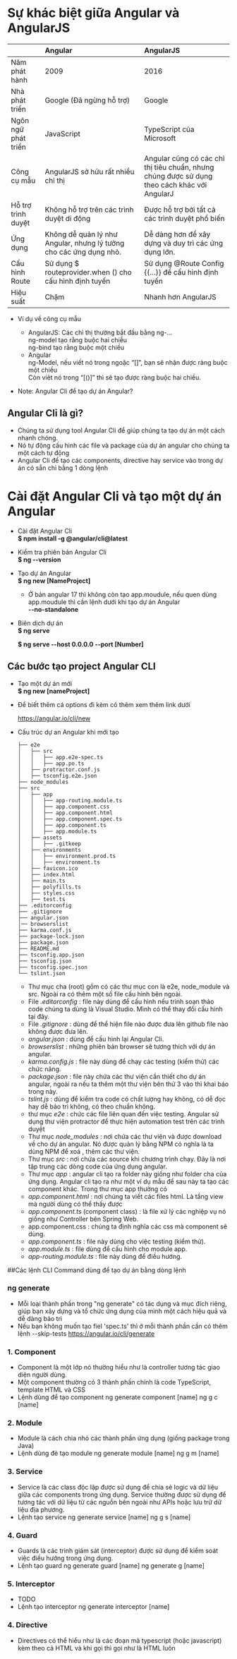
# Sự khác biệt giữa Angular và AngularJS

|               |           Angular         |          AngularJS        |
|:--------------|:--------------------------|:--------------------------|
|   Năm phát hành   | 2009    |   2016    |
|   Nhà phát triển  |Google (Đã ngừng hỗ trợ)|  Google|
|   Ngôn ngữ phát triển|    	JavaScript| TypeScript của Microsoft|
|   Công cụ mẫu|    AngularJS sở hữu rất nhiều chỉ thị| Angular cũng có các chỉ thị tiêu chuẩn, nhưng chúng được sử dụng theo cách khác với AngularJ|
|   Hỗ trợ trình duyệt| Không hỗ trợ trên các trình duyệt di động|  Được hỗ trợ bởi tất cả các trình duyệt phổ biến|
|   Ứng dụng|   Không dễ quản lý như Angular, nhưng lý tưởng cho các ứng dụng nhỏ.| Dễ dàng hơn để xây dựng và duy trì các ứng dụng lớn.|
|   Cấu hình Route| 	Sử dụng $ routeprovider.when () cho cấu hình định tuyến|    Sử dụng @Route Config {(…)} để cấu hình định tuyến|
|   Hiệu suất|  Chậm|   	Nhanh hơn AngularJS|
- Ví dụ về công cụ mẫu
    + AngularJS: Các chỉ thị thường bắt đầu bằng ng-...\
    ng-model tạo rằng buộc hai chiều\
    ng-bind tạo rằng buộc một chiều
    + Angular\
    ng-Model, nếu viết nó trong ngoặc “[]”, bạn sẽ nhận được ràng buộc một chiều\
                Còn viêt nó trong “[()]” thì sẽ tạo được ràng buộc hai chiều.
				
- Note: Angular Cli để tạo dự án Angular?

## Angular Cli là gì?
- Chúng ta sử dụng tool Angular Cli để giúp chúng ta tạo dự án một cách nhanh chóng.
- Nó tự động cấu hình các file và package của dự án angular cho chúng ta một cách tự động
- Angular Cli để tạo các components, directive hay service vào trong dự án có sẵn chỉ bằng 1 dòng lệnh
# Cài đặt Angular Cli và tạo một dự án Angular
- Cài đặt Angular Cli\
    **$ npm install -g @angular/cli@latest**
- Kiểm tra phiên bản Angular Cli\
    **$ ng --version**
- Tạo dự án Angular\
    **$ ng new [NameProject]**
	+ Ở bản angular 17 thì không còn tạo app.moudule, nếu quen dùng app.moudule thì cần lệnh dưới khi tạo dự án Angular\
	**--no-standalone**
- Biên dịch dự án\
    **$ ng serve**

    **$ ng serve --host 0.0.0.0 --port [Number]**
## Các bước tạo project Angular CLI
- Tạo một dự án mới\
    **$ ng new [nameProject]**
- Để biết thêm cá options đi kèm có thêm xem thêm link dưới

    <https://angular.io/cli/new>
- Cấu trúc dự an Angular khi mới tạo
    ```
    ├── e2e
    │   ├── src
    │   │   ├── app.e2e-spec.ts 
    │   │   ├── app.po.ts
    │   ├── protractor.conf.js 
    │   ├── tsconfig.e2e.json
    ├── node_modules
    ├── src
    │   ├── app
    │   │   ├── app-routing.module.ts
    │   │   ├── app.component.css
    │   │   ├── app.component.html
    │   │   ├── app.component.spec.ts
    │   │   ├── app.component.ts
    │   │   ├── app.module.ts
    │   ├── assets
    │   │   ├── .gitkeep
    │   ├── environments
    │   │   ├── environment.prod.ts
    │   │   ├── environment.ts
    │   ├── favicon.ico
    │   ├── index.html
    │   ├── main.ts
    │   ├── polyfills.ts
    │   ├── styles.css
    │   ├── test.ts
    ├── .editorconfig
    ├── .gitignore
    ├── angular.json
    │── browserslist   
    ├── karma.conf.js
    ├── package-lock.json
    ├── package.json
    ├── README.md
    ├── tsconfig.app.json
    ├── tsconfig.json
    ├── tsconfig.spec.json
    └── tslint.json
    ```

    + Thư mục cha (root) gồm có các thư mục con là e2e, node_module và src. Ngoài ra có thêm một số file cấu hình bên ngoài.
    + File *.editorconfig* : file này dùng để cấu hình nếu trình soạn thảo code chúng ta dùng là Visual Studio. Mình có thể thay đổi cấu hình tại đây.
    + File *.gitignore* : dùng để thể hiện file nào được đưa lên github file nào không được đưa lên.
    + *angular.json* : dùng để cấu hình lại Angular Cli.
    + *browserslist* : những phiên bản browser sẽ tương thích với dự án angular.
    + *karma.config.js* : file này dùng để chạy các testing (kiểm thử) các chức năng.
    + *package.json* : file này chứa các thư viện cần thiết cho dự án angular, ngoài ra nếu ta thêm một thư viện bên thứ 3 vào thì khai báo trong này.
    + *tslint.js* : dùng để kiểm tra code có chất lượng hay không, có dễ đọc hay dễ bảo trì không, có theo chuẩn không.
    + thư mục *e2e* : chức các file liên quan đến việc testing. Angular sử dụng thư viện protractor để thực hiện automation test trên các trình duyệt
    + Thư mục *node_modules* : nơi chứa các thư viện và được download về cho dự án angular. Nó được quản lý bằng NPM có nghĩa là ta dùng NPM để xoá , thêm các thư viện.
    + Thư mục *src* : nơi chứa các source khi chương trình chạy. Đây là nơi tập trung các dòng code của ứng dụng angular.
    + Thư mục *app* : angular cli tạo ra folder này giống như folder cha của ứng dụng. Angular cli tạo ra như một ví dụ mẫu để sau này ta tạo các component khác. Trong thư mục app thường có
    + *app.component.html* : nơi chúng ta viết các files html. Là tầng view mà người dùng có thể thấy được
    + *app.component.ts* (component class) : là file xử lý các nghiệp vụ nó giống như Controller bên Spring Web.
    + app.component.css : chúng ta định nghĩa các css mà component sẽ dùng.
    + *app.component.ts* : file này dùng cho việc testing (kiểm thử).
    + *app.module.ts* : file dùng để cấu hình cho module app.
    + *app-routing.module.ts* : file này dùng để điều hướng.
	
##Các lệnh CLI Command dùng để tạo dự án bằng dòng lệnh

### ng generate
- Mỗi loại thành phần trong "ng generate" có tác dụng và mục đích riêng, giúp bạn xây dựng và tổ chức ứng dụng của mình một cách hiệu quả và dễ dàng bảo trì
- Nếu bạn không muốn tạo fiel 'spec.ts' thì ở mỗi thành phần cần có thêm lệnh
	--skip-tests
	<https://angular.io/cli/generate>
### 1. Component
- Component là một lớp nó thường hiểu như là controller tương tác giao diện người dùng.
- Một component thường có 3 thành phần chính là code TypeScript, template HTML và CSS
- Lệnh dùng để tạo component
	ng generate component [name]
	ng g c [name]
### 2. Module
- Module là cách chia nhỏ các thành phần ứng dụng (giống package trong Java)
- Lệnh dùng đẻ tạo module
	ng generate module [name]
	ng g m [name]
### 3. Service
-  Service là các class độc lập được sử dụng để chia sẻ logic và dữ liệu giữa các components trong ứng dụng.
 Service thường được sử dụng để tương tác với dữ liệu từ các nguồn bên ngoài như APIs hoặc lưu trữ dữ liệu địa phương.
- Lệnh tạo service
	ng generate service [name]
	ng g s [name]
### 4. Guard 
- Guards là các trình giám sát (interceptor) được sử dụng để kiểm soát việc điều hướng trong ứng dụng.
- Lệnh tạo guard
	ng generate guard [name] 
	ng generate g [name]
### 5. Interceptor
- TODO
- Lệnh tạo interceptor
	ng generate interceptor [name]
### 4. Directive
- Directives có thể hiểu như là các đoạn mã typescript (hoặc javascript) kèm theo cả HTML và khi gọi thì gọi như là HTML luôn